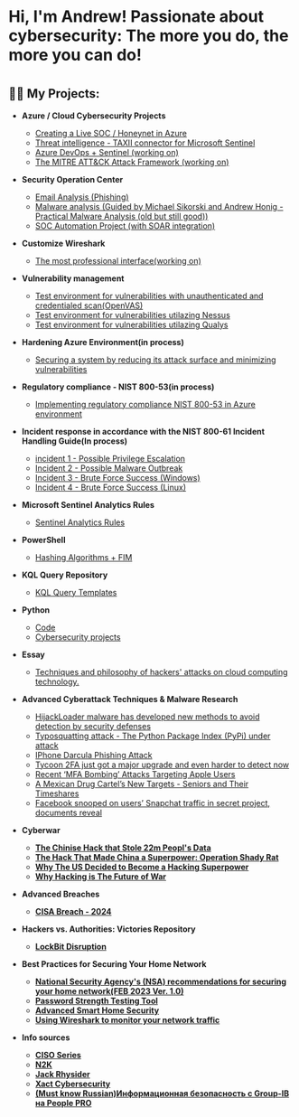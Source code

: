 <h1>Hi, I'm Andrew! </a>Passionate about cybersecurity: The more you do, the more you can do!</a><h1>


<h2>👨‍💻 My Projects:</h2>

- <b>Azure / Cloud Cybersecurity Projects</b>
  - [Creating a Live SOC / Honeynet in Azure](https://github.com/AndrewTanga/Azure-SOC)
  - [Threat intelligence - TAXII connector for Microsoft Sentinel](https://github.com/AndrewTanga/Threat-intelligence---TAXII-connector-for-Microsoft-Sentinel)
  - [Azure DevOps + Sentinel (working on)]()
  - [The MITRE ATT&CK Attack Framework (working on)]()
 
- <b>Security Operation Center</b>
  - [Email Analysis (Phishing)](https://github.com/AndrewTanga/SOC---Email-Analysis)
  - [Malware analysis (Guided by Michael Sikorski and Andrew Honig - Practical Malware Analysis (old but still good))](https://github.com/AndrewTanga/Malware-analysis)
  - [SOC Automation Project (with SOAR integration)]()
- <b>Customize Wireshark</b>
  - [The most professional interface(working on)](https://github.com/AndrewTanga/Wireshark-customization)
 
 - <b>Vulnerability management</b>
   - [Test environment for vulnerabilities with unauthenticated and credentialed scan(OpenVAS)](https://github.com/AndrewTanga/Vulnerability-Management)
   - [Test environment for vulnerabilities utilazing Nessus](https://github.com/AndrewTanga/Vulnerability-management---Nessus)
   - [Test environment for vulnerabilities utilazing Qualys](https://github.com/AndrewTanga/Vulnerability-Management-Qualys)
  
- <b>Hardening Azure Environment(in process)</b>
  - [Securing a system by reducing its attack surface and minimizing vulnerabilities](https://github.com/AndrewTanga/Hardening-Azure-environment)
  
- <b>Regulatory compliance - NIST 800-53(in process)</b>
  - [Implementing regulatory compliance NIST 800-53 in Azure environment](https://github.com/AndrewTanga/Regulatory-compliance---NIST-800-53)

- <b>Incident response in accordance with the NIST 800-61 Incident Handling Guide(In process)</b>
  - [incident 1 - Possible Privilege Escalation](https://github.com/AndrewTanga/ncident-3---Possible-Privilege-Escalation)
  - [Incident 2 - Possible Malware Outbreak](https://github.com/AndrewTanga/Incident-4---Possible-Malware-Outbreak) 
  - [Incident 3 - Brute Force Success (Windows)](https://github.com/AndrewTanga/Incident-1---Brute-Force-Success-Windows-)
  - [Incident 4 - Brute Force Success (Linux)](https://github.com/AndrewTanga/Incident-2---Brute-Force-Success-Linux-)
 
- <b>Microsoft Sentinel Analytics Rules</b>
  - [Sentinel Analytics Rules](https://github.com/AndrewTanga/Sentinel-Analytics-Rules)
  
- <b>PowerShell</b>
  - [Hashing Algorithms + FIM](https://github.com/AndrewTanga/Hashing-Algorithms-File-Integrity-Monitor)
  
- <b>KQL Query Repository</b>
  - [KQL Query Templates](https://github.com/AndrewTanga/KQL-Templates)

 - <b>Python</b>
    - [Code](https://github.com/AndrewTanga/Python-Code)
    - [Cybersecurity projects](https://github.com/AndrewTanga/Cybersecurity-projects)
  
  - <b>Essay</b>
    - [Techniques and philosophy of hackers' attacks on cloud computing technology.](https://github.com/AndrewTanga/Technique-and-philosophy-of-of-hackers-attack-on-cloud-computing)
   
- <b>Advanced Cyberattack Techniques & Malware Research</b>
  - [HijackLoader malware has developed new methods to avoid detection by security defenses](https://github.com/AndrewTanga/Hijackloader)
  - [Typosquatting attack - The Python Package Index (PyPi) under attack](https://malware.news/t/pypi-is-under-attack-project-creation-and-user-registration-suspended/80193)
  - [IPhone Darcula Phishing Attack](https://www.itpro.com/security/tycoon-2fa-the-popular-phishing-kit-built-to-bypass-microsoft-and-gmail-2fa-security-protections-just-got-a-major-upgrade-and-its-now-even-harder-to-detect)
  - [Tycoon 2FA just got a major upgrade and even harder to detect now](https://www.itpro.com/security/tycoon-2fa-the-popular-phishing-kit-built-to-bypass-microsoft-and-gmail-2fa-security-protections-just-got-a-major-upgrade-and-its-now-even-harder-to-detect)
  - [Recent ‘MFA Bombing’ Attacks Targeting Apple Users](https://krebsonsecurity.com/2024/03/recent-mfa-bombing-attacks-targeting-apple-users/)
  - [A Mexican Drug Cartel’s New Targets - Seniors and Their Timeshares](https://www.nytimes.com/2024/03/21/world/americas/mexico-timeshare-fraud-cartel.html)
  - [Facebook snooped on users’ Snapchat traffic in secret project, documents reveal](https://techcrunch.com/2024/03/26/facebook-secret-project-snooped-snapchat-user-traffic/)

- <b>Cyberwar<b>
  - [The Chinise Hack that Stole 22m Peopl's Data](https://www.youtube.com/watch?v=FqN2Y66lanI)
  - [The Hack That Made China a Superpower: Operation Shady Rat](https://www.youtube.com/watch?v=y27B-sKIUHA)
  - [Why The US Decided to Become a Hacking Superpower](https://www.youtube.com/watch?v=0Bln-DSbpWU)
  - [Why Hacking is The Future of War](https://www.youtube.com/watch?v=Hj-KU8zPHOY)
 
- <b>Advanced Breaches<b>
  - [CISA Breach - 2024]()
 
- <b>Hackers vs. Authorities: Victories Repository<b>
  - [LockBit Disruption](https://github.com/AndrewTanga/Lockbit-cybercrime-gang-disrupted-by-Britain-US-and-EU)

- <b>Best Practices for Securing Your Home Network<b>
  - [National Security Agency's (NSA) recommendations for securing your home network(FEB 2023 Ver. 1.0)](https://media.defense.gov/2023/Feb/22/2003165170/-1/-1/0/CSI_BEST_PRACTICES_FOR_SECURING_YOUR_HOME_NETWORK.PDF)
  - [Password Strength Testing Tool](https://bitwarden.com/password-strength/)
  - [Advanced Smart Home Security](https://github.com/AndrewTanga/Advanced-Smart-Home-Security---VLANs-and-Firewalls)
  - [Using Wireshark to monitor your network traffic](https://github.com/AndrewTanga/WIreshark/blob/main/README.md)
  
- <b>Info sources<b>
  - [CISO Series](https://cisoseries.com/subscribe-podcast/)
  - [N2K](https://www.youtube.com/@n2kcyber/playlists)
  - [Jack Rhysider](https://www.youtube.com/@JackRhysider)
  - [Xact Cybersecurity](https://www.youtube.com/@XactCyber)
  - [(Must know Russian)Информационная безопасность с Group-IB на People PRO](https://www.youtube.com/playlist?list=PL8Fj6Tf1y_zm-rHIfTUPrEfD14ujfsvL-)
 


